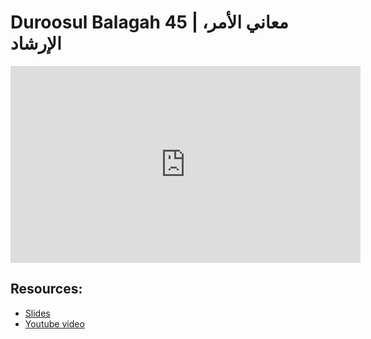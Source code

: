 # Duroosul Balagah 45 | معاني الأمر، الإرشاد
                
<iframe width="560" height="315" src="https://www.youtube-nocookie.com/embed/9aiojG9ldBg?start=0" frameborder="0" allow="accelerometer; autoplay; encrypted-media; gyroscope; picture-in-picture" allowfullscreen="allowfullscreen">
</iframe><BR>

## Resources:
- [Slides](https://github.com/arshare/resources_balagha_pdfs)
- [Youtube video](https://www.youtube.com/watch?v=9aiojG9ldBg&list=PLzn0qdi6JpdvvXVuJ7kIusNquSxeyKJvc)

